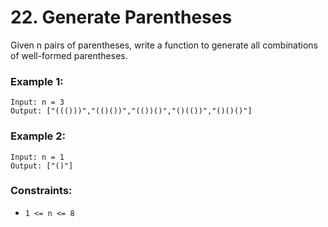 # 22. Generate Parentheses

Given n pairs of parentheses, write a function to generate all combinations of well-formed parentheses.

### Example 1:

```
Input: n = 3
Output: ["((()))","(()())","(())()","()(())","()()()"]
```

### Example 2:

```
Input: n = 1
Output: ["()"]
```

### Constraints:

- `1 <= n <= 8`
